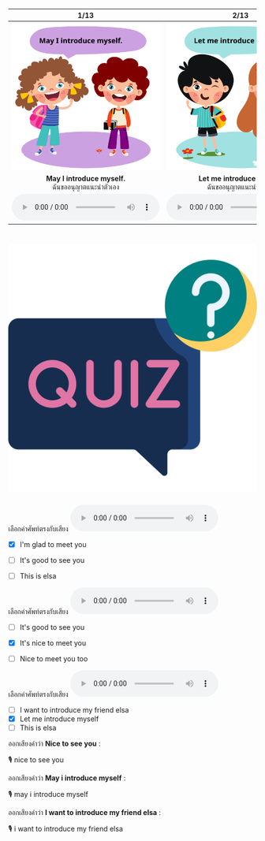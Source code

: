 <div class="carrousel">


|1/13|2/13|3/13|4/13|5/13|6/13|7/13|8/13|9/13|10/13|11/13|12/13|13/13|
| :----: | :----: | :----: | :----: | :----: | :----: | :----: | :----: | :----: | :----: | :----: | :----: | :----: |
|![](/media/img/Self&#x20;and&#x20;others&#x20;introduction__May&#x20;I&#x20;introduce&#x20;myself.svg)|![](/media/img/Self&#x20;and&#x20;others&#x20;introduction__Let&#x20;me&#x20;introduce&#x20;myself.svg)|![](/media/img/Self&#x20;and&#x20;others&#x20;introduction__My&#x20;name&#x20;is&#x20;Jenny.svg)|![](/media/img/Self&#x20;and&#x20;others&#x20;introduction__Nice&#x20;to&#x20;see&#x20;you.svg)|![](/media/img/Self&#x20;and&#x20;others&#x20;introduction__I'm&#x20;Anna.svg)|![](/media/img/Self&#x20;and&#x20;others&#x20;introduction__It's&#x20;nice&#x20;to&#x20;meet&#x20;you.svg)|![](/media/img/Self&#x20;and&#x20;others&#x20;introduction__Nice&#x20;to&#x20;meet&#x20;you.svg)|![](/media/img/Self&#x20;and&#x20;others&#x20;introduction__Nice&#x20;to&#x20;meet&#x20;you&#x20;too.svg)|![](/media/img/Self&#x20;and&#x20;others&#x20;introduction__I&#x20;want&#x20;to&#x20;introduce&#x20;my&#x20;friend&#x20;Elsa.svg)|![](/media/img/Self&#x20;and&#x20;others&#x20;introduction__I'm&#x20;glad&#x20;to&#x20;meet&#x20;you.svg)|![](/media/img/Self&#x20;and&#x20;others&#x20;introduction__I'm&#x20;glad&#x20;to&#x20;see&#x20;you.svg)|![](/media/img/Self&#x20;and&#x20;others&#x20;introduction__This&#x20;is&#x20;Elsa.svg)|![](/media/img/Self&#x20;and&#x20;others&#x20;introduction__It's&#x20;good&#x20;to&#x20;see&#x20;you.svg)|
|**May I introduce myself.**<br>ฉันขออนุญาตแนะนําตัวเอง|**Let me introduce myself.**<br>ฉันขออนุญาตแนะนําตัวเอง|**My name is Jenny.**<br>ฉันชื่อเจนนี่|**Nice to see you.**<br>ดีใจที่ได้เจอคุณ|**I'm Anna.**<br>ฉันชื่อแอนนา|**It's nice to meet you.**<br>ยินดีที่ได้รู้จัก|**Nice to meet you.**<br>ยินดีที่ได้รู้จัก|**Nice to meet you too.**<br>ยินดีที่ได้รู้จักเช่นกัน|**I want to introduce my friend Elsa.**<br>ฉันอยากแนะนําเพื่อนชื่อเอลซ่า|**I'm glad to meet you.**<br>ยินดีที่ได้รู้จัก|**I'm glad to see you.**<br>ฉันดีใจที่ได้เจอคุณ|**This is Elsa.**<br>นี่คือเอลซ่า|**It's good to see you.**<br>ดีใจที่ได้เจอคุณ|
|![](/media/audio/May&#x20;I&#x20;introduce&#x20;myself.mp3)|![](/media/audio/Let&#x20;me&#x20;introduce&#x20;myself.mp3)|![](/media/audio/My&#x20;name&#x20;is&#x20;Jenny.mp3)|![](/media/audio/Nice&#x20;to&#x20;see&#x20;you.mp3)|![](/media/audio/I'm&#x20;Anna.mp3)|![](/media/audio/It's&#x20;nice&#x20;to&#x20;meet&#x20;you.mp3)|![](/media/audio/Nice&#x20;to&#x20;meet&#x20;you.mp3)|![](/media/audio/Nice&#x20;to&#x20;meet&#x20;you&#x20;too.mp3)|![](/media/audio/I&#x20;want&#x20;to&#x20;introduce&#x20;my&#x20;friend&#x20;Elsa.mp3)|![](/media/audio/I'm&#x20;glad&#x20;to&#x20;meet&#x20;you.mp3)|![](/media/audio/I'm&#x20;glad&#x20;to&#x20;see&#x20;you.mp3)|![](/media/audio/This&#x20;is&#x20;Elsa.mp3)|![](/media/audio/It's&#x20;good&#x20;to&#x20;see&#x20;you.mp3)|

</div>



# ![icon](/media/icons/quiz.svg) 


เลือกคำศัพท์ตรงกับเสียง ![](/media/audio/I'm&#x20;glad&#x20;to&#x20;meet&#x20;you.mp3) 
 - [x] I'm glad to meet you
 - [ ] It's good to see you
 - [ ] This is elsa


เลือกคำศัพท์ตรงกับเสียง ![](/media/audio/It's&#x20;nice&#x20;to&#x20;meet&#x20;you.mp3) 
 - [ ] It's good to see you
 - [x] It's nice to meet you
 - [ ] Nice to meet you too


เลือกคำศัพท์ตรงกับเสียง ![](/media/audio/Let&#x20;me&#x20;introduce&#x20;myself.mp3) 
 - [ ] I want to introduce my friend elsa
 - [x] Let me introduce myself
 - [ ] This is elsa

ออกเสียงคำว่า **Nice to see you** :

🎙️ nice to see you

ออกเสียงคำว่า **May i introduce myself** :

🎙️ may i introduce myself

ออกเสียงคำว่า **I want to introduce my friend elsa** :

🎙️ i want to introduce my friend elsa

